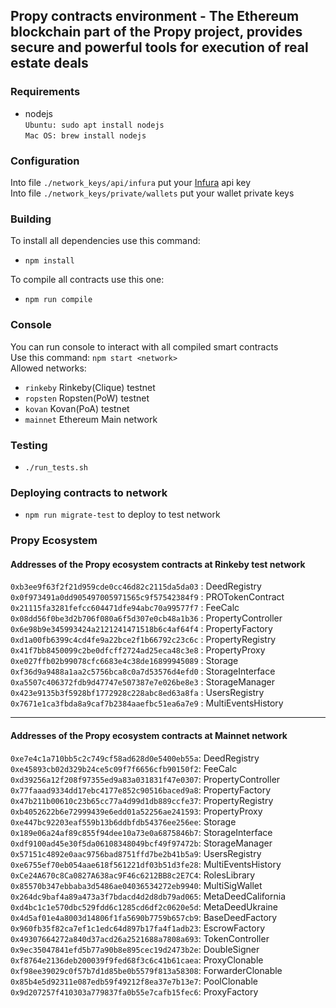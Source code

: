 ## Propy contracts environment - The Ethereum blockchain part of the Propy project, provides secure and powerful tools for execution of real estate deals

### Requirements
- nodejs  
`Ubuntu: sudo apt install nodejs`  
`Mac OS: brew install nodejs`

### Configuration
Into file `./network_keys/api/infura` put your [Infura](https://infura.io) api key  
Into file `./network_keys/private/wallets` put your wallet private keys

### Building
To install all dependencies use this command:
- `npm install`  

To compile all contracts use this one:
- `npm run compile`

### Console
You can run console to interact with all compiled smart contracts  
Use this command: `npm start <network>`  
Allowed networks:
- `rinkeby` Rinkeby(Clique) testnet
- `ropsten` Ropsten(PoW) testnet
- `kovan` Kovan(PoA) testnet
- `mainnet` Ethereum Main network

### Testing
- `./run_tests.sh`

### Deploying contracts to network
- `npm run migrate-test` to deploy to test network

### Propy Ecosystem
#### Addresses of the Propy ecosystem contracts at Rinkeby test network  
  
`0xb3ee9f63f2f21d959cde0cc46d82c2115da5da03` : DeedRegistry  
`0x0f973491a0dd905497005971565c9f57542384f9` : PROTokenContract  
`0x21115fa3281fefcc604471dfe94abc70a99577f7` : FeeCalc  
`0x08dd56f0be3d2b706f080a6f5d307e0cb48a1b36` : PropertyController  
`0x6e98b9e345993424a2121241471518b6c4af64f4` : PropertyFactory  
`0xd1a00fb6399c4cd4fe9a22bce2f1b66792c23c6c` : PropertyRegistry  
`0x41f7bb8450099c2be0dfcff2724ad25eca48c3e8` : PropertyProxy  
`0xe027ffb02b99078cfc6683e4c38de16899945089` : Storage  
`0xf36d9a9488a1aa2c5756bca8c0a7d53576d4efd0` : StorageInterface  
`0xa5507c406372fdb9d47747e507387e7e026be8e3` : StorageManager  
`0x423e9135b3f5928bf1772928c228abc8ed63a8fa` : UsersRegistry  
`0x7671e1ca3fbda8a9caf7b2384aaefbc51ea6a7e9` : MultiEventsHistory

---

#### Addresses of the Propy ecosystem contracts at Mainnet network

`0xe7e4c1a710bb5c2c749cf58ad628d0e5400eb55a`: DeedRegistry  
`0xe45893cb02d329b24ce5c09f7f6656cfb90150f2`: FeeCalc  
`0xd39256a12f208f97355ed9a83a031831f47e0307`: PropertyController  
`0x77faaad9334dd17ebc4177e852c90516baced9a8`: PropertyFactory  
`0x47b211b00610c23b65cc77a4d99d1db889ccfe37`: PropertyRegistry  
`0xb4052622b6e72999439e6edd01a52256ae241593`: PropertyProxy  
`0xe447bc92203eaf559b13b6ddbfdb54376ee256ee`: Storage  
`0x189e06a24af89c855f94dee10a73e0a6875846b7`: StorageInterface  
`0xdf9100ad45e30f5da06108348049bcf49f97472b`: StorageManager  
`0x57151c4892e0aac9756bad8751ffd7be2b41b5a9`: UsersRegistry  
`0xe6755ef70eb054aae618f561221df03b51d3fe28`: MultiEventsHistory  
`0xCe24A670c8Ca0827A638ac9F46c6212BB8c2E7C4`: RolesLibrary  
`0x85570b347ebbaba3d5486ae04036534272eb9940`: MultiSigWallet  
`0x264dc9baf4a89a473a3f7bdacd4d2d8db79ad065`: MetaDeedCalifornia  
`0xd4bc1c1e570dbc529fdd6c1285cd6df2c0620e5d`: MetaDeedUkraine  
`0x4d5af01e4a8003d14806f1fa5690b7759b657cb9`: BaseDeedFactory  
`0x960fb35f82ca7ef1c1edc64d897b17fa4f1adb23`: EscrowFactory  
`0x49307664272a840d37acd26a2521688a7808a693`: TokenController  
`0x9ec35047841efd5b77a90b8e895cec19d2473b2e`: DoubleSigner  
`0xf8764e2136deb200039f9fed68f3c6c41b61caea`: ProxyClonable  
`0xf98ee39029c0f57b7d1d85be0b5579f813a58308`: ForwarderClonable  
`0x85b4e5d92311e087edb59f49212f8ea37e7b13e7`: PoolClonable  
`0x9d207257f410303a779837fa0b55e7cafb15fec6`: ProxyFactory  